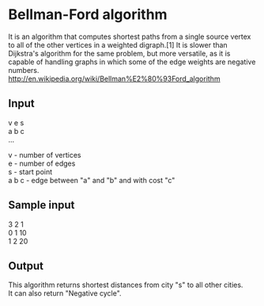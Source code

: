 # Bellman-Ford algorithm

It is an algorithm that computes shortest paths from a single source vertex to all of the other vertices in a weighted digraph.[1] It is slower than Dijkstra's algorithm for the same problem, but more versatile, as it is capable of handling graphs in which some of the edge weights are negative numbers.  
http://en.wikipedia.org/wiki/Bellman%E2%80%93Ford_algorithm

## Input 
v e s  
a b c  
...


v - number of vertices  
e - number of edges   
s - start point  
a b c - edge between "a" and "b" and with cost "c"

## Sample input
3 2 1  
0 1 10  
1 2 20

## Output

This algorithm returns shortest distances from city "s" to all other cities.  
It can also return "Negative cycle".